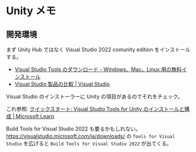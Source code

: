 # Unity メモ

## 開発環境

まず Unity Hub ではなく Visual Studio 2022 comunity edition をインストールする。

- [Visual Studio Tools のダウンロード - Windows、Mac、Linux 用の無料インストール](https://visualstudio.microsoft.com/ja/downloads/)
- [Visual Studio 製品の比較 | Visual Studio](https://visualstudio.microsoft.com/ja/vs/compare/)

Visual Studio のインストーラーに Unity の項目があるのでそれをチェック。

これ参照: [クイックスタート: Visual Studio Tools for Unity のインストールと構成 | Microsoft Learn](https://learn.microsoft.com/ja-jp/visualstudio/gamedev/unity/get-started/getting-started-with-visual-studio-tools-for-unity?pivots=windows)

Build Tools for Visual Studio 2022 も要るかもしれない。
https://visualstudio.microsoft.com/ja/downloads/ の
`Tools for Visual Studio` を広げると
`Build Tools for Visual Studio 2022` が出てくる。
